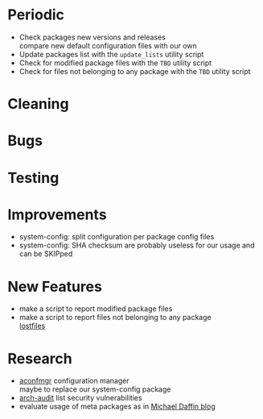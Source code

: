 # Periodic
  - Check packages new versions and releases  
    compare new default configuration files with our own
  - Update packages list with the `update_lists` utility script
  - Check for modified package files with the `TBD` utility script
  - Check for files not belonging to any package with the `TBD` utility script

# Cleaning

# Bugs

# Testing

# Improvements
  - system-config: split configuration per package config files
  - system-config: SHA checksum are probably useless for our usage and can be SKIPped

# New Features
  - make a script to report modified package files
  - make a script to report files not belonging to any package  
    [lostfiles](https://github.com/graysky2/lostfiles)

# Research
  - [aconfmgr](https://github.com/CyberShadow/aconfmgr) configuration manager  
    maybe to replace our system-config package
  - [arch-audit](https://github.com/ilpianista/arch-audit) list security vulnerabilities
  - evaluate usage of meta packages as in [Michael Daffin blog](https://disconnected.systems/blog/archlinux-meta-packages/)
